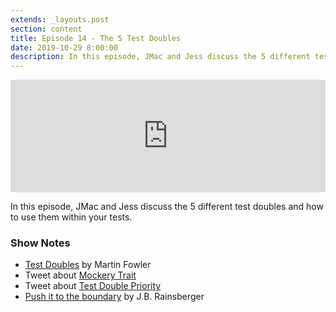 ```yaml
---
extends: _layouts.post
section: content
title: Episode 14 - The 5 Test Doubles
date: 2019-10-29 8:00:00
description: In this episode, JMac and Jess discuss the 5 different test doubles and how to use them within your tests.
---
```

<iframe src="https://share.transistor.fm/e/7235499d" width="100%" height="180" frameborder="0" scrolling="no" seamless="true" style="width:100%; height:180px;"></iframe>

In this episode, JMac and Jess discuss the 5 different test doubles and how to use them within your tests.

### Show Notes
- [Test Doubles](https://martinfowler.com/bliki/TestDouble.html) by Martin Fowler
- Tweet about [Mockery Trait](https://twitter.com/gonedark/status/1172300633417732098?s=20)
- Tweet about [Test Double Priority](https://twitter.com/gonedark/status/1167120368655654913?s=20)
- [Push it to the boundary](https://www.youtube.com/watch?v=VDfX44fZoMc&feature=youtu.be&t=3194) by J.B. Rainsberger
